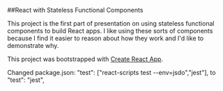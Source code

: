 ##React with Stateless Functional Components

This project is the first part of presentation on using stateless functional components to build React apps.  I like using these sorts of components because I find it easier to reason about how they work and I'd like to demonstrate why.

This project was bootstrapped with [Create React App](https://github.com/facebookincubator/create-react-app).

Changed package.json:
"test": ["react-scripts test --env=jsdo","jest"],
to
"test": "jest",
